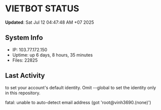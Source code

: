 # VIETBOT STATUS
**Updated**: Sat Jul 12 04:47:48 AM +07 2025

## System Info
- IP: 103.77.172.150
- Uptime: up 6 days, 8 hours, 35 minutes
- Files: 22825

## Last Activity

to set your account's default identity.
Omit --global to set the identity only in this repository.

fatal: unable to auto-detect email address (got 'root@vinh3690.(none)')

